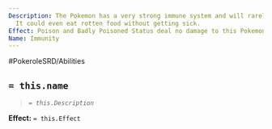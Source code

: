 ```yaml
---
Description: The Pokemon has a very strong immune system and will rarely get sick.
  It could even eat rotten food without getting sick.
Effect: Poison and Badly Poisoned Status deal no damage to this Pokemon.
Name: Immunity
---
```


#PokeroleSRD/Abilities

## `= this.name`

> *`= this.Description`*

**Effect:** `= this.Effect`
